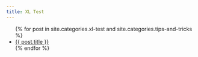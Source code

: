 ```yaml
---
title: XL Test
---
```


<ul>
{% for post in site.categories.xl-test and site.categories.tips-and-tricks %}
		<li><a href="{{ post.url }}">{{ post.title }}</a></li>
	{% endfor %}
</ul>